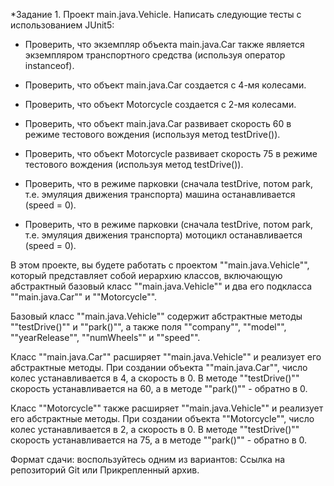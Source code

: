 *Задание 1.
Проект main.java.Vehicle. Написать следующие тесты с использованием JUnit5:

- Проверить, что экземпляр объекта main.java.Car также является экземпляром транспортного средства (используя оператор instanceof).

- Проверить, что объект main.java.Car создается с 4-мя колесами.

- Проверить, что объект Motorcycle создается с 2-мя колесами.

- Проверить, что объект main.java.Car развивает скорость 60 в режиме тестового вождения (используя метод testDrive()).

- Проверить, что объект Motorcycle развивает скорость 75 в режиме тестового вождения (используя метод testDrive()).

- Проверить, что в режиме парковки (сначала testDrive, потом park, т.е. эмуляция движения транспорта) машина останавливается (speed = 0).

- Проверить, что в режиме парковки (сначала testDrive, потом park, т.е. эмуляция движения транспорта) мотоцикл останавливается (speed = 0).

В этом проекте, вы будете работать с проектом ""main.java.Vehicle"", который представляет собой иерархию классов, включающую абстрактный базовый класс ""main.java.Vehicle"" и два его подкласса ""main.java.Car"" и ""Motorcycle"".

Базовый класс ""main.java.Vehicle"" содержит абстрактные методы ""testDrive()"" и ""park()"", а также поля ""company"", ""model"", ""yearRelease"", ""numWheels"" и ""speed"".

Класс ""main.java.Car"" расширяет ""main.java.Vehicle"" и реализует его абстрактные методы. При создании объекта ""main.java.Car"", число колес устанавливается в 4, а скорость в 0. В методе ""testDrive()"" скорость устанавливается на 60, а в методе ""park()"" - обратно в 0.

Класс ""Motorcycle"" также расширяет ""main.java.Vehicle"" и реализует его абстрактные методы. При создании объекта ""Motorcycle"", число колес устанавливается в 2, а скорость в 0. В методе ""testDrive()"" скорость устанавливается на 75, а в методе ""park()"" - обратно в 0.

Формат сдачи: воспользуйтесь одним из вариантов: Ссылка на репозиторий Git или Прикрепленный архив.